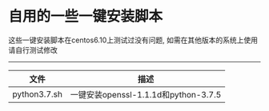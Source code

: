 自用的一些一键安装脚本
===========================
这些一键安装脚本在centos6.10上测试过没有问题, 如需在其他版本的系统上使用请自行测试修改
****
|文件|描述|
|---|---
|python3.7.sh|一键安装openssl-1.1.1d和python-3.7.5
